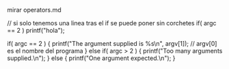 mirar operators.md

// si solo tenemos una linea tras el if se puede poner sin corchetes
if( argc == 2 )
  printf("hola");


if( argc == 2 )
{
   printf("The argument supplied is %s\n", argv[1]); // argv[0] es el nombre del programa
}
else if( argc > 2 )
{
   printf("Too many arguments supplied.\n");
}
else
{
   printf("One argument expected.\n");
}

